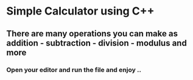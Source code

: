 # Simple Calculator using C++

## There are many operations you can make as addition - subtraction - division - modulus and more 

### Open your editor and run the file and enjoy .. 
